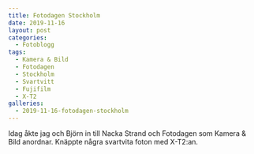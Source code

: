 ```yaml
---
title: Fotodagen Stockholm
date: 2019-11-16
layout: post
categories:
  - Fotoblogg
tags:
  - Kamera & Bild
  - Fotodagen
  - Stockholm
  - Svartvitt
  - Fujifilm
  - X-T2
galleries:
  - 2019-11-16-fotodagen-stockholm
---
```


Idag åkte jag och Björn in till Nacka Strand och Fotodagen som Kamera & Bild anordnar. Knäppte några svartvita foton med X-T2:an.
